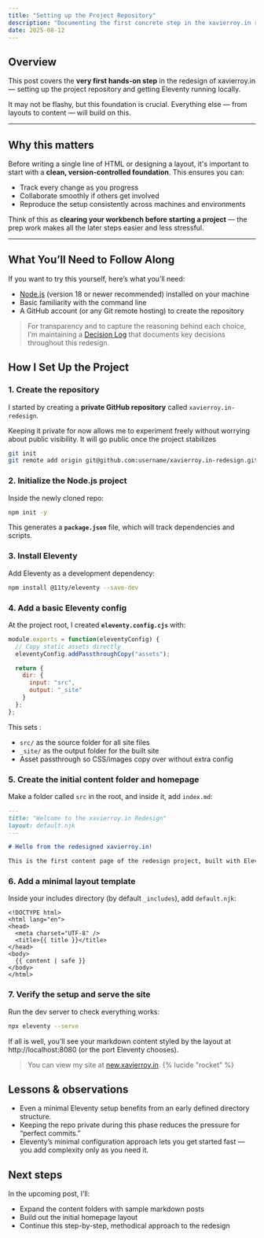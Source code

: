```yaml
---
title: "Setting up the Project Repository"
description: "Documenting the first concrete step in the xavierroy.in redesign: creating the project repository and basic Eleventy configuration."
date: 2025-08-12
---
```


## Overview

This post covers the **very first hands-on step** in the redesign of xavierroy.in — setting up the project repository and getting Eleventy running locally.  

It may not be flashy, but this foundation is crucial. Everything else — from layouts to content — will build on this.

---

## Why this matters

Before writing a single line of HTML or designing a layout, it's important to start with a **clean, version-controlled foundation**. This ensures you can:
- Track every change as you progress  
- Collaborate smoothly if others get involved  
- Reproduce the setup consistently across machines and environments  

Think of this as **clearing your workbench before starting a project** — the prep work makes all the later steps easier and less stressful.

---

## What You’ll Need to Follow Along

If you want to try this yourself, here’s what you’ll need:

- [Node.js](https://nodejs.org/) (version 18 or newer recommended) installed on your machine 
- Basic familiarity with the command line  
- A GitHub account (or any Git remote hosting) to create the repository   


> For transparency and to capture the reasoning behind each choice, I’m maintaining a [Decision Log](/decisions/) that documents key decisions throughout this redesign. 


## How I Set Up the Project

### 1. Create the repository

I started by creating a **private GitHub repository** called `xavierroy.in-redesign`.  

Keeping it private for now allows me to experiment freely without worrying about public visibility. It will go public once the project stabilizes

```bash
git init
git remote add origin git@github.com:username/xavierroy.in-redesign.git
```

### 2. Initialize the Node.js project
Inside the newly cloned repo:
```bash
npm init -y
```
This generates a **`package.json`** file, which will track dependencies and scripts.

### 3. Install Eleventy

Add Eleventy as a development dependency:

```bash
npm install @11ty/eleventy --save-dev
```

### 4. Add a basic Eleventy config
At the project root, I created **`eleventy.config.cjs`** with:

```js
module.exports = function(eleventyConfig) {
  // Copy static assets directly
  eleventyConfig.addPassthroughCopy("assets");

  return {
    dir: {
      input: "src",
      output: "_site"
    }
  };
};

```
This sets :
- `src/` as the source folder for all site files  
- `_site/` as the output folder for the built site  
- Asset passthrough so CSS/images copy over without extra config


### 5. Create the initial content folder and homepage
Make a folder called `src` in the root, and inside it, add `index.md`:

```markdown
---
title: "Welcome to the xavierroy.in Redesign"
layout: default.njk
---

# Hello from the redesigned xavierroy.in!

This is the first content page of the redesign project, built with Eleventy.

```
### 6. Add a minimal layout template

Inside your includes directory (by default `_includes`), add `default.njk`:

```njk
<!DOCTYPE html>
<html lang="en">
<head>
  <meta charset="UTF-8" />
  <title>{{ title }}</title>
</head>
<body>
  {{ content | safe }}
</body>
</html>
```

### 7. Verify the setup and serve the site
Run the dev server to check everything works:
```bash
npx eleventy --serve
```

If all is well, you’ll see your markdown content styled by the layout at http://localhost:8080 (or the port Eleventy chooses).

> You can view my site at [new.xavierroy.in](https://new.xavierroy.in/). {% lucide "rocket" %}

## Lessons & observations
- Even a minimal Eleventy setup benefits from an early defined directory structure.  
- Keeping the repo private during this phase reduces the pressure for “perfect commits.”  
- Eleventy’s minimal configuration approach lets you get started fast — you add complexity only as you need it.

## Next steps
In the upcoming post, I’ll:
- Expand the content folders with sample markdown posts  
- Build out the initial homepage layout  
- Continue this step-by-step, methodical approach to the redesign


